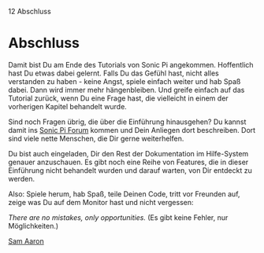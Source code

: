 12 Abschluss

# Abschluss

Damit bist Du am Ende des Tutorials von Sonic Pi angekommen.
Hoffentlich hast Du etwas dabei gelernt. Falls Du das Gefühl hast,
nicht alles verstanden zu haben - keine Angst, spiele einfach weiter
und hab Spaß dabei. Dann wird immer mehr hängenbleiben. Und greife
einfach auf das Tutorial zurück, wenn Du eine Frage hast, die vielleicht
in einem der vorherigen Kapitel behandelt wurde.  

Sind noch Fragen übrig, die über die Einführung hinausgehen? Du kannst
damit ins [Sonic Pi Forum](http://groups.google.com/group/sonic-pi/)
kommen und Dein Anliegen dort beschreiben. Dort sind viele nette
Menschen, die Dir gerne weiterhelfen.

Du bist auch eingeladen, Dir den Rest der Dokumentation im Hilfe-System 
genauer anzuschauen. Es gibt noch eine Reihe von Features, die in 
dieser Einführung nicht behandelt wurden und darauf warten, von Dir 
entdeckt zu werden.

Also: Spiele herum, hab Spaß, teile Deinen Code, tritt vor Freunden auf,
zeige was Du auf dem Monitor hast und nicht vergessen:

*There are no mistakes, only opportunities.*
(Es gibt keine Fehler, nur Möglichkeiten.)

[Sam Aaron](http://twitter.com/samaaron)
